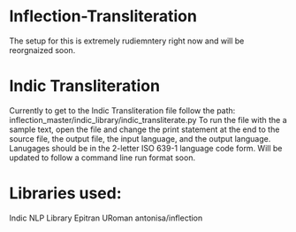 # Inflection-Transliteration
The setup for this is extremely rudiemntery right now and will be reorgnaized soon.

# Indic Transliteration
Currently to get to the Indic Transliteration file follow the path: inflection_master/indic_library/indic_transliterate.py
To run the file with the a sample text, open the file and change the print statement at the end to the source file, the output file, the input language, and the output language. Lanugages should be in the 2-letter ISO 639-1 language code form. 
Will be updated to follow a command line run format soon. 

# Libraries used:
Indic NLP Library
Epitran
URoman
antonisa/inflection
